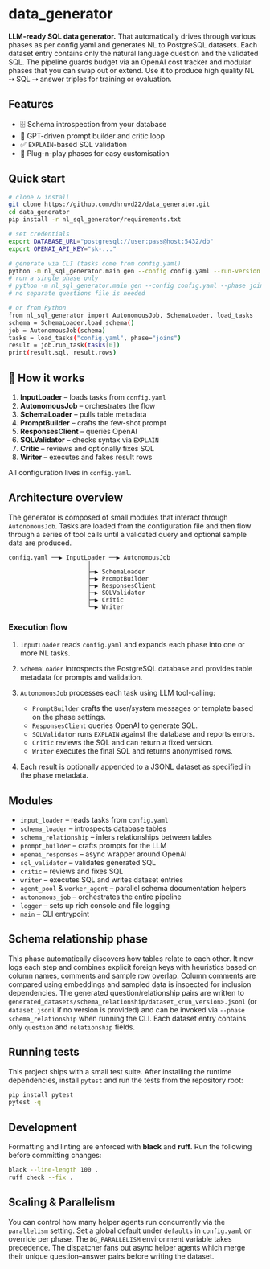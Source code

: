 # data_generator

**LLM-ready SQL data generator.** That automatically drives through various phases as per config.yaml and generates NL to PostgreSQL datasets. Each dataset entry contains only the natural language question and the validated SQL. The pipeline guards budget via an
OpenAI cost tracker and modular phases that you can swap out or extend. Use it
to produce high quality NL ⇢ SQL ⇢ answer triples for training or evaluation.

## Features

* 🗄️ Schema introspection from your database
* 🤖 GPT-driven prompt builder and critic loop
* ✅ `EXPLAIN`-based SQL validation
* 🔌 Plug-n-play phases for easy customisation

## Quick start

```bash
# clone & install
git clone https://github.com/dhruvd22/data_generator.git
cd data_generator
pip install -r nl_sql_generator/requirements.txt

# set credentials
export DATABASE_URL="postgresql://user:pass@host:5432/db"
export OPENAI_API_KEY="sk-..."

# generate via CLI (tasks come from config.yaml)
python -m nl_sql_generator.main gen --config config.yaml --run-version v1
# run a single phase only
# python -m nl_sql_generator.main gen --config config.yaml --phase joins --run-version v1
# no separate questions file is needed

# or from Python
from nl_sql_generator import AutonomousJob, SchemaLoader, load_tasks
schema = SchemaLoader.load_schema()
job = AutonomousJob(schema)
tasks = load_tasks("config.yaml", phase="joins")
result = job.run_task(tasks[0])
print(result.sql, result.rows)
```

## 🔌 How it works

1. **InputLoader** – loads tasks from `config.yaml`
2. **AutonomousJob** – orchestrates the flow
3. **SchemaLoader** – pulls table metadata
4. **PromptBuilder** – crafts the few-shot prompt
5. **ResponsesClient** – queries OpenAI
6. **SQLValidator** – checks syntax via `EXPLAIN`
7. **Critic** – reviews and optionally fixes SQL
8. **Writer** – executes and fakes result rows

All configuration lives in `config.yaml`.

## Architecture overview

The generator is composed of small modules that interact through
`AutonomousJob`. Tasks are loaded from the configuration file and then flow
through a series of tool calls until a validated query and optional sample data
are produced.

```
config.yaml ──▶ InputLoader ──▶ AutonomousJob
                      │
                      ├─▶ SchemaLoader
                      ├─▶ PromptBuilder
                      ├─▶ ResponsesClient
                      ├─▶ SQLValidator
                      ├─▶ Critic
                      └─▶ Writer
```

### Execution flow

1. ``InputLoader`` reads ``config.yaml`` and expands each phase into one or more
   NL tasks.
2. ``SchemaLoader`` introspects the PostgreSQL database and provides table
   metadata for prompts and validation.
3. ``AutonomousJob`` processes each task using LLM tool-calling:
   - ``PromptBuilder`` crafts the user/system messages or template based on the
     phase settings.
   - ``ResponsesClient`` queries OpenAI to generate SQL.
   - ``SQLValidator`` runs ``EXPLAIN`` against the database and reports errors.
   - ``Critic`` reviews the SQL and can return a fixed version.
   - ``Writer`` executes the final SQL and returns anonymised rows.

4. Each result is optionally appended to a JSONL dataset as specified in the
   phase metadata.

## Modules

- `input_loader` – reads tasks from `config.yaml`
- `schema_loader` – introspects database tables
- `schema_relationship` – infers relationships between tables
- `prompt_builder` – crafts prompts for the LLM
- `openai_responses` – async wrapper around OpenAI
- `sql_validator` – validates generated SQL
- `critic` – reviews and fixes SQL
- `writer` – executes SQL and writes dataset entries
- `agent_pool` & `worker_agent` – parallel schema documentation helpers
- `autonomous_job` – orchestrates the entire pipeline
- `logger` – sets up rich console and file logging
- `main` – CLI entrypoint

## Schema relationship phase

This phase automatically discovers how tables relate to each other. It now logs
each step and combines explicit foreign keys with heuristics based on column
names, comments and sample row overlap. Column comments are compared using
embeddings and sampled data is inspected for inclusion dependencies. The
generated question/relationship pairs are written to
`generated_datasets/schema_relationship/dataset_<run_version>.jsonl` (or
`dataset.jsonl` if no version is provided) and can be invoked via
`--phase schema_relationship` when running the CLI. Each dataset entry contains
only `question` and `relationship` fields.

## Running tests

This project ships with a small test suite. After installing the runtime
dependencies, install ``pytest`` and run the tests from the repository root:

```bash
pip install pytest
pytest -q
```

## Development

Formatting and linting are enforced with **black** and **ruff**. Run the
following before committing changes:

```bash
black --line-length 100 .
ruff check --fix .
```

## Scaling & Parallelism

You can control how many helper agents run concurrently via the `parallelism` setting.
Set a global default under `defaults` in `config.yaml` or override per phase. The
`DG_PARALLELISM` environment variable takes precedence. The dispatcher fans out
async helper agents which merge their unique question–answer pairs before
writing the dataset.
